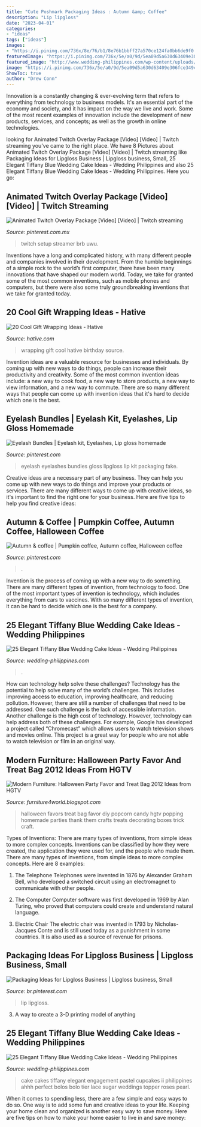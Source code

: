 ```yaml
---
title: "Cute Poshmark Packaging Ideas : Autumn &amp; Coffee"
description: "Lip lipgloss"
date: "2023-04-01"
categories:
- "ideas"
tags: ["ideas"]
images:
- "https://i.pinimg.com/736x/8e/76/b1/8e76b1bbff27a570ce124fa0bb6de9f0.jpg"
featuredImage: "https://i.pinimg.com/736x/5e/a0/9d/5ea09d5a630d63409e306fce349c1781--carved-pumpkins-pumpkin-carvings.jpg"
featured_image: "http://www.wedding-philippines.com/wp-content/uploads/2015/09/Wedding-Philippines-25-Elegant-Tiffany-Blue-Wedding-Cake-Ideas-19-624x936.jpg"
image: "https://i.pinimg.com/736x/5e/a0/9d/5ea09d5a630d63409e306fce349c1781--carved-pumpkins-pumpkin-carvings.jpg"
ShowToc: true
author: "Drew Conn"
---
```



Innovation is a constantly changing & ever-evolving term that refers to everything from technology to business models. It's an essential part of the economy and society, and it has impact on the way we live and work. Some of the most recent examples of innovation include the development of new products, services, and concepts; as well as the growth in online technologies.

	

		
looking for Animated Twitch Overlay Package [Video] [Video] | Twitch streaming you've came to the right place. We have 8 Pictures about Animated Twitch Overlay Package [Video] [Video] | Twitch streaming like Packaging Ideas for Lipgloss Business | Lipgloss business, Small, 25 Elegant Tiffany Blue Wedding Cake Ideas - Wedding Philippines and also 25 Elegant Tiffany Blue Wedding Cake Ideas - Wedding Philippines. Here you go:
		
    
## Animated Twitch Overlay Package [Video] [Video] | Twitch Streaming

<img loading=lazy src="https://i.pinimg.com/736x/8e/76/b1/8e76b1bbff27a570ce124fa0bb6de9f0.jpg" onerror="this.onerror=null;this.src='https://tse1.mm.bing.net/th?id=OIP._81XelYEPj44z1sWwM8ZOgHaEK&amp;pid=15.1';" alt="Animated Twitch Overlay Package [Video] [Video] | Twitch streaming">

_Source: pinterest.com.mx_

>twitch setup streamer brb uwu. 

	

Inventions have a long and complicated history, with many different people and companies involved in their development. From the humble beginnings of a simple rock to the world’s first computer, there have been many innovations that have shaped our modern world. Today, we take for granted some of the most common inventions, such as mobile phones and computers, but there were also some truly groundbreaking inventions that we take for granted today.

    
## 20 Cool Gift Wrapping Ideas - Hative

<img loading=lazy src="http://hative.com/wp-content/uploads/2014/10/gift-wrapping-ideas/4-cool-gift-wrapping-ideas.jpg" onerror="this.onerror=null;this.src='https://tse2.mm.bing.net/th?id=OIP.DM290G5GGwFg2ZJmXLjxnAHaLH&amp;pid=15.1';" alt="20 Cool Gift Wrapping Ideas - Hative">

_Source: hative.com_

>wrapping gift cool hative birthday source. 

	

Invention ideas are a valuable resource for businesses and individuals. By coming up with new ways to do things, people can increase their productivity and creativity. Some of the most common invention ideas include: a new way to cook food, a new way to store products, a new way to view information, and a new way to commute. There are so many different ways that people can come up with invention ideas that it's hard to decide which one is the best.

    
## Eyelash Bundles | Eyelash Kit, Eyelashes, Lip Gloss Homemade

<img loading=lazy src="https://i.pinimg.com/736x/09/9a/45/099a4535cb42d41d2662abb6416e8f39.jpg" onerror="this.onerror=null;this.src='https://tse1.mm.bing.net/th?id=OIP.HToOwuO9jwkqTnGmn1N3_wHaO0&amp;pid=15.1';" alt="Eyelash Bundles | Eyelash kit, Eyelashes, Lip gloss homemade">

_Source: pinterest.com_

>eyelash eyelashes bundles gloss lipgloss lip kit packaging fake. 

	

Creative ideas are a necessary part of any business. They can help you come up with new ways to do things and improve your products or services. There are many different ways to come up with creative ideas, so it's important to find the right one for your business. Here are five tips to help you find creative ideas: 

    
## Autumn &amp; Coffee | Pumpkin Coffee, Autumn Coffee, Halloween Coffee

<img loading=lazy src="https://i.pinimg.com/736x/5e/a0/9d/5ea09d5a630d63409e306fce349c1781--carved-pumpkins-pumpkin-carvings.jpg" onerror="this.onerror=null;this.src='https://tse3.mm.bing.net/th?id=OIP.ExH-xXUxdgJy0BdEl-VmBQHaId&amp;pid=15.1';" alt="Autumn &amp; coffee | Pumpkin coffee, Autumn coffee, Halloween coffee">

_Source: pinterest.com_

>. 

	

Invention is the process of coming up with a new way to do something. There are many different types of invention, from technology to food. One of the most important types of invention is technology, which includes everything from cars to vaccines. With so many different types of invention, it can be hard to decide which one is the best for a company.

    
## 25 Elegant Tiffany Blue Wedding Cake Ideas - Wedding Philippines

<img loading=lazy src="http://www.wedding-philippines.com/wp-content/uploads/2015/09/Wedding-Philippines-25-Elegant-Tiffany-Blue-Wedding-Cake-Ideas-19-624x936.jpg" onerror="this.onerror=null;this.src='https://tse4.mm.bing.net/th?id=OIP.Niqz-4hjrosJUKXEx6EJPgHaLH&amp;pid=15.1';" alt="25 Elegant Tiffany Blue Wedding Cake Ideas - Wedding Philippines">

_Source: wedding-philippines.com_

>. 

	

How can technology help solve these challenges?
Technology has the potential to help solve many of the world’s challenges. This includes improving access to education, improving healthcare, and reducing pollution. However, there are still a number of challenges that need to be addressed. One such challenge is the lack of accessible information. Another challenge is the high cost of technology. However, technology can help address both of these challenges. For example, Google has developed a project called “Chromecast” which allows users to watch television shows and movies online. This project is a great way for people who are not able to watch television or film in an original way.

    
## Modern Furniture: Halloween Party Favor And Treat Bag 2012 Ideas From HGTV

<img loading=lazy src="http://2.bp.blogspot.com/--7hshPn1dcY/UFAqn5SgA3I/AAAAAAAAIFc/-3YqPdqvXHw/s1600/Halloween-Party-Favor-Treat-Bag-2013-Ideas-14.jpg" onerror="this.onerror=null;this.src='https://tse3.mm.bing.net/th?id=OIP.ifgaSIDOv8vxRWAeSm3ppQHaJ7&amp;pid=15.1';" alt="Modern Furniture: Halloween Party Favor and Treat Bag 2012 Ideas from HGTV">

_Source: furniture4world.blogspot.com_

>halloween favors treat bag favor diy popcorn candy hgtv popping homemade parties thank them crafts treats decorating boxes trick craft. 

	

Types of Inventions: There are many types of inventions, from simple ideas to more complex concepts.
Inventions can be classified by how they were created, the application they were used for, and the people who made them. There are many types of inventions, from simple ideas to more complex concepts. Here are 8 examples:
1. The Telephone 
Telephones were invented in 1876 by Alexander Graham Bell, who developed a switched circuit using an electromagnet to communicate with other people.

2. The Computer 
Computer software was first developed in 1969 by Alan Turing, who proved that computers could create and understand natural language.

3. Electric Chair 
The electric chair was invented in 1793 by Nicholas-Jacques Conte and is still used today as a punishment in some countries. It is also used as a source of revenue for prisons. 

    
## Packaging Ideas For Lipgloss Business | Lipgloss Business, Small

<img loading=lazy src="https://i.pinimg.com/736x/0d/92/3c/0d923c57d66e86eb9da74b50bab56064.jpg" onerror="this.onerror=null;this.src='https://tse2.mm.bing.net/th?id=OIP.K5Q5L7cuFinai2PL-jcHcgHaJ3&amp;pid=15.1';" alt="Packaging Ideas for Lipgloss Business | Lipgloss business, Small">

_Source: br.pinterest.com_

>lip lipgloss. 

	

3. A way to create a 3-D printing model of anything 

    
## 25 Elegant Tiffany Blue Wedding Cake Ideas - Wedding Philippines

<img loading=lazy src="http://www.wedding-philippines.com/wp-content/uploads/2015/09/Wedding-Philippines-25-Elegant-Tiffany-Blue-Wedding-Cake-Ideas-2.jpg" onerror="this.onerror=null;this.src='https://tse3.mm.bing.net/th?id=OIP.N2sK2O8NGBVfKecu-duRowHaLM&amp;pid=15.1';" alt="25 Elegant Tiffany Blue Wedding Cake Ideas - Wedding Philippines">

_Source: wedding-philippines.com_

>cake cakes tiffany elegant engagement pastel cupcakes ii philippines ahhh perfect bolos bolo tier lace sugar weddings topper roses pearl. 

	

When it comes to spending less, there are a few simple and easy ways to do so. One way is to add some fun and creative ideas to your life. Keeping your home clean and organized is another easy way to save money. Here are five tips on how to make your home easier to live in and save money: 

